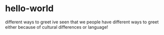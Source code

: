 # hello-world
different ways to greet 
ive seen that we people have different ways to greet either because of cultural differences or language!
